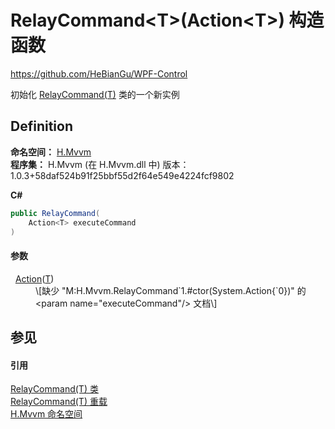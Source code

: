 # RelayCommand&lt;T&gt;(Action&lt;T&gt;) 构造函数
https://github.com/HeBianGu/WPF-Control

初始化 <a href="c7c79648-f846-7092-0851-6fca12014d4f">RelayCommand(T)</a> 类的一个新实例



## Definition
**命名空间：** <a href="2171cdff-f9c4-6682-6b3e-a29f9cee4c25">H.Mvvm</a>  
**程序集：** H.Mvvm (在 H.Mvvm.dll 中) 版本：1.0.3+58daf524b91f25bbf55d2f64e549e4224fcf9802

**C#**
``` C#
public RelayCommand(
	Action<T> executeCommand
)
```



#### 参数
<dl><dt>  <a href="https://learn.microsoft.com/dotnet/api/system.action-1" target="_blank" rel="noopener noreferrer">Action</a>(<a href="c7c79648-f846-7092-0851-6fca12014d4f">T</a>)</dt><dd>\[缺少 "M:H.Mvvm.RelayCommand`1.#ctor(System.Action{`0})" 的 &lt;param name="executeCommand"/&gt; 文档\]</dd></dl>

## 参见


#### 引用
<a href="c7c79648-f846-7092-0851-6fca12014d4f">RelayCommand(T) 类</a>  
<a href="236dedc7-f8e9-b788-63b7-8c54274d28cd">RelayCommand(T) 重载</a>  
<a href="2171cdff-f9c4-6682-6b3e-a29f9cee4c25">H.Mvvm 命名空间</a>  
